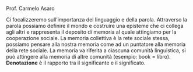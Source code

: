 Prof.  Carmelo Asaro

Ci focalizzeremo sull'importanza del linguaggio e della parola.
Attraverso la parola possiamo definire il mondo e costruire una episteme che ci collega agli altri e rappresenta il deposito di memoria al quale attingiamo per la cooperazione sociale.
La memoria collettiva è la rete sociale stessa, possiamo pensare alla nostra memoria come ad un puntatore alla memoria della rete sociale. La memoria va riferita a ciascuna comunità linguistica, si può attingere alla memoria di altre comunità (esempio: book = libro). **Denotazione** è il rapporto tra il significante e il significato.